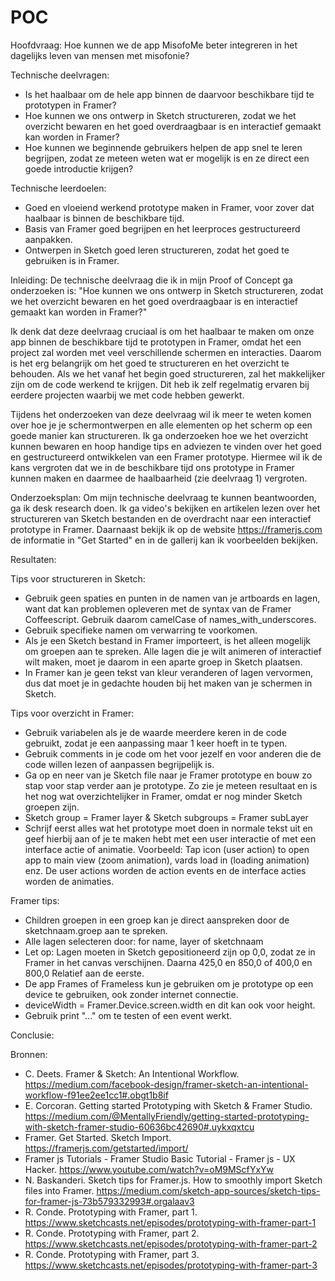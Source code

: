 # POC

Hoofdvraag: 
Hoe kunnen we de app MisofoMe beter integreren in het dagelijks leven van mensen met misofonie?

Technische deelvragen:
- Is het haalbaar om de hele app binnen de daarvoor beschikbare tijd te prototypen in Framer? 
- Hoe kunnen we ons ontwerp in Sketch structureren, zodat we het overzicht bewaren en het goed overdraagbaar is en interactief gemaakt kan worden in Framer?
- Hoe kunnen we beginnende gebruikers helpen de app snel te leren begrijpen, zodat ze meteen weten wat er mogelijk is en ze direct een goede introductie krijgen?

Technische leerdoelen:
- Goed en vloeiend werkend prototype maken in Framer, voor zover dat haalbaar is binnen de beschikbare tijd.
- Basis van Framer goed begrijpen en het leerproces gestructureerd aanpakken. 
- Ontwerpen in Sketch goed leren structureren, zodat het goed te gebruiken is in Framer. 

Inleiding:
De technische deelvraag die ik in mijn Proof of Concept ga onderzoeken is:
"Hoe kunnen we ons ontwerp in Sketch structureren, zodat we het overzicht bewaren en het goed overdraagbaar is en interactief gemaakt kan worden in Framer?"

Ik denk dat deze deelvraag cruciaal is om het haalbaar te maken om onze app binnen de beschikbare tijd te prototypen in Framer, omdat het een project zal worden met veel verschillende schermen en interacties. Daarom is het erg belangrijk om het goed te structureren en het overzicht te behouden. Als we het vanaf het begin goed structureren, zal het makkelijker zijn om de code werkend te krijgen. Dit heb ik zelf regelmatig ervaren bij eerdere projecten waarbij we met code hebben gewerkt. 

Tijdens het onderzoeken van deze deelvraag wil ik meer te weten komen over hoe je je schermontwerpen en alle elementen op het scherm op een goede manier kan structureren. Ik ga onderzoeken hoe we het overzicht kunnen bewaren en hoop handige tips en adviezen te vinden over het goed en gestructureerd ontwikkelen van een Framer prototype. Hiermee wil ik de kans vergroten dat we in de beschikbare tijd ons prototype in Framer kunnen maken en daarmee de haalbaarheid (zie deelvraag 1) vergroten.

Onderzoeksplan:
Om mijn technische deelvraag te kunnen beantwoorden, ga ik desk research doen. Ik ga video's bekijken en artikelen lezen over het structureren van Sketch bestanden en de overdracht naar een interactief prototype in Framer. Daarnaast bekijk ik op de website https://framerjs.com de informatie in "Get Started" en in de gallerij kan ik voorbeelden bekijken. 

Resultaten: 

Tips voor structureren in Sketch:
- Gebruik geen spaties en punten in de namen van je artboards en lagen, want dat kan problemen opleveren met de syntax van de Framer Coffeescript. Gebruik daarom camelCase of names_with_underscores.
- Gebruik specifieke namen om verwarring te voorkomen. 
- Als je een Sketch bestand in Framer importeert, is het alleen mogelijk om groepen aan te spreken. Alle lagen die je wilt animeren of interactief wilt maken, moet je daarom in een aparte groep in Sketch plaatsen.
- In Framer kan je geen tekst van kleur veranderen of lagen vervormen, dus dat moet je in gedachte houden bij het maken van je schermen in Sketch.

Tips voor overzicht in Framer:
- Gebruik variabelen als je de waarde meerdere keren in de code gebruikt, zodat je een aanpassing maar 1 keer hoeft in te typen.
- Gebruik comments in je code om het voor jezelf en voor anderen die de code willen lezen of aanpassen begrijpelijk is.
- Ga op en neer van je Sketch file naar je Framer prototype en bouw zo stap voor stap verder aan je prototype. Zo zie je meteen resultaat en is het nog wat overzichtelijker in Framer, omdat er nog minder Sketch groepen zijn.
- Sketch group = Framer layer & Sketch subgroups = Framer subLayer
- Schrijf eerst alles wat het prototype moet doen in normale tekst uit en geef hierbij aan of je te maken hebt met een user interactie of met een interface actie of animatie. Voorbeeld: Tap icon (user action) to open app to main view (zoom animation), vards load in (loading animation) enz. De user actions worden de action events en de interface acties worden de animaties. 

Framer tips:
- Children groepen in een groep kan je direct aanspreken door de sketchnaam.groep aan te spreken.
- Alle lagen selecteren door: for name, layer of sketchnaam
- Let op: Lagen moeten in Sketch gepositioneerd zijn op 0,0, zodat ze in Framer in het canvas verschijnen. Daarna 425,0 en 850,0 of 400,0 en 800,0 Relatief aan de eerste.
- De app Frames of Frameless kun je gebruiken om je prototype op een device te gebruiken, ook zonder internet connectie. 
- deviceWidth = Framer.Device.screen.width en dit kan ook voor height.
- Gebruik print "..." om te testen of een event werkt.

Conclusie:

Bronnen:
- C. Deets. Framer & Sketch: An Intentional Workflow. https://medium.com/facebook-design/framer-sketch-an-intentional-workflow-f91ee2ee1cc1#.obgt1b8if
- E. Corcoran. Getting started Prototyping with Sketch & Framer Studio. https://medium.com/@MentallyFriendly/getting-started-prototyping-with-sketch-framer-studio-60636bc42690#.uykxqxtcu
- Framer. Get Started. Sketch Import. https://framerjs.com/getstarted/import/
- Framer js Tutorials - Framer Studio Basic Tutorial - Framer js - UX Hacker. https://www.youtube.com/watch?v=oM9MScfYxYw
- N. Baskanderi. Sketch tips for Framer.js. How to smoothly import Sketch files into Framer. https://medium.com/sketch-app-sources/sketch-tips-for-framer-js-73b579332993#.orgalaav3
- R. Conde. Prototyping with Framer, part 1. https://www.sketchcasts.net/episodes/prototyping-with-framer-part-1
- R. Conde. Prototyping with Framer, part 2. https://www.sketchcasts.net/episodes/prototyping-with-framer-part-2
- R. Conde. Prototyping with Framer, part 3. https://www.sketchcasts.net/episodes/prototyping-with-framer-part-3

